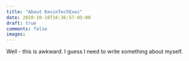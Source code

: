```yaml
---
title: "About KevinTechExec"
date: 2020-10-18T16:36:57-05:00
draft: true
comments: false
images:
---
```

Well - this is awkward. I guess I need to write something about myself.
